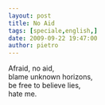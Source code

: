 ```yaml
---
layout: post
title: No Aid
tags: [speciale,english,]
date: 2009-09-22 19:47:00
author: pietro
---
```

Afraid, no aid,<br/>blame unknown horizons,<br/>be free to believe lies,<br/>hate me.
